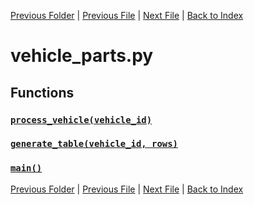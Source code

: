[Previous Folder](../utils/echo.md) | [Previous File](vehicle_list2.md) | [Next File](vehicle_spawns.md) | [Back to Index](../../index.md)

# vehicle_parts.py

## Functions

### [`process_vehicle(vehicle_id)`](https://github.com/Vaileasys/pz-wiki_parser/blob/main/scripts/vehicles/vehicle_parts.py#L24)
### [`generate_table(vehicle_id, rows)`](https://github.com/Vaileasys/pz-wiki_parser/blob/main/scripts/vehicles/vehicle_parts.py#L98)
### [`main()`](https://github.com/Vaileasys/pz-wiki_parser/blob/main/scripts/vehicles/vehicle_parts.py#L120)


[Previous Folder](../utils/echo.md) | [Previous File](vehicle_list2.md) | [Next File](vehicle_spawns.md) | [Back to Index](../../index.md)
